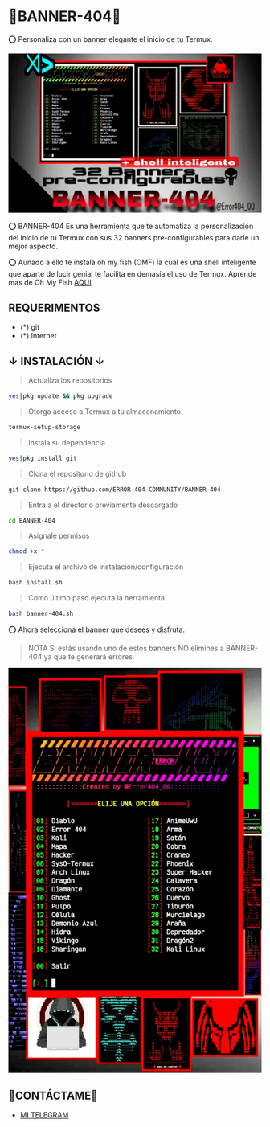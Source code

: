 #    🔰BANNER-404🔰
⭕ Personaliza con un banner elegante el inicio de tu Termux.

![BANNER-404](https://github.com/ERROR-404-COMMUNITY/BANNER-404/blob/main/images/img1.jpg)

⭕ BANNER-404 Es una herramienta que te automatiza la personalización del inicio de tu Termux con sus 32 banners pre-configurables para darle un mejor aspecto.

⭕ Aunado a ello te instala oh my fish (OMF) la cual es una shell inteligente que aparte de lucir genial te facilita en demasía el uso de Termux.
Aprende mas de Oh My Fish
[AQUI](https://fishshell.com/docs/current/tutorial.html)

## REQUERIMENTOS
* (*) git
* (*) Internet

## ↓ INSTALACIÓN ↓
> Actualiza los repositorios
```bash
yes|pkg update && pkg upgrade
```
> Otorga acceso a Termux a tu almacenamiento.
```bash
termux-setup-storage
```
> Instala su dependencia
```bash
yes|pkg install git
```
> Clona el repositorio de github
```bash
git clone https://github.com/ERROR-404-COMMUNITY/BANNER-404
```
> Entra a el directorio previamente descargado
```bash
cd BANNER-404
```
> Asignale permisos
```bash
chmod +x *
```
> Ejecuta el archivo de instalación/configuración
```bash
bash install.sh
```
> Como último paso ejecuta la herramienta
```bash
bash banner-404.sh
```
⭕ Ahora selecciona el banner que desees y disfruta.

> NOTA Si estás usando uno de estos banners NO elimines a BANNER-404 ya que te generará errores.

![BANNER-404](https://github.com/ERROR-404-COMMUNITY/BANNER-404/blob/main/images/img2.jpg)

## 🔰CONTÁCTAME🔰
* [MI TELEGRAM](https://t.me/Error404_00 "ERROR-404")
